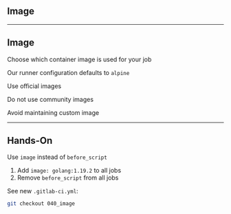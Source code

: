 <!-- .slide: id="gitlab_image" class="vertical-center" -->

<i class="fa-duotone fa-layer-group fa-8x fa-duotone-colors" style="float: right; color: grey;"></i>

## Image

---

## Image

Choose which container image [](https://docs.gitlab.com/ee/ci/yaml/#image) is used for your job

Our runner configuration defaults to `alpine` [<i class="fa-brands fa-docker"></i>](https://hub.docker.com/_/alpine) [<i class="fa-duotone fa-globe fa-duotone-colors"></i>](https://alpinelinux.org/)

Use official images [<i class="fa-brands fa-docker"></i>](https://hub.docker.com/search?q=&image_filter=official)

Do not use community images 

Avoid maintaining custom image

---

## Hands-On [<i class="fa fa-comment-code"></i>](https://github.com/nicholasdille/container-slides/tree/040_image "040_image")

Use `image` instead of `before_script`

1. Add `image: golang:1.19.2` to all jobs
1. Remove `before_script` from all jobs

See new `.gitlab-ci.yml`:

```bash
git checkout 040_image
```
